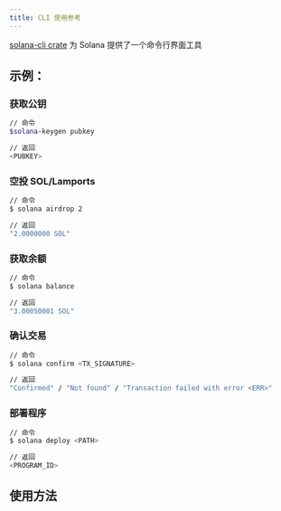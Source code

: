 ```yaml
---
title: CLI 使用参考
---
```


[solana-cli crate](https://crates.io/crates/solana-cli) 为 Solana 提供了一个命令行界面工具

## 示例：

### 获取公钥

```bash
// 命令
$solana-keygen pubkey

// 返回
<PUBKEY>
```

### 空投 SOL/Lamports

```bash
// 命令
$ solana airdrop 2

// 返回
"2.0000000 SOL"
```

### 获取余额

```bash
// 命令
$ solana balance

// 返回
"3.00050001 SOL"
```

### 确认交易

```bash
// 命令
$ solana confirm <TX_SIGNATURE>

// 返回
"Confirmed" / "Not found" / "Transaction failed with error <ERR>"
```

### 部署程序

```bash
// 命令
$ solana deploy <PATH>

// 返回
<PROGRAM_ID>
```

## 使用方法

###

```text

```
